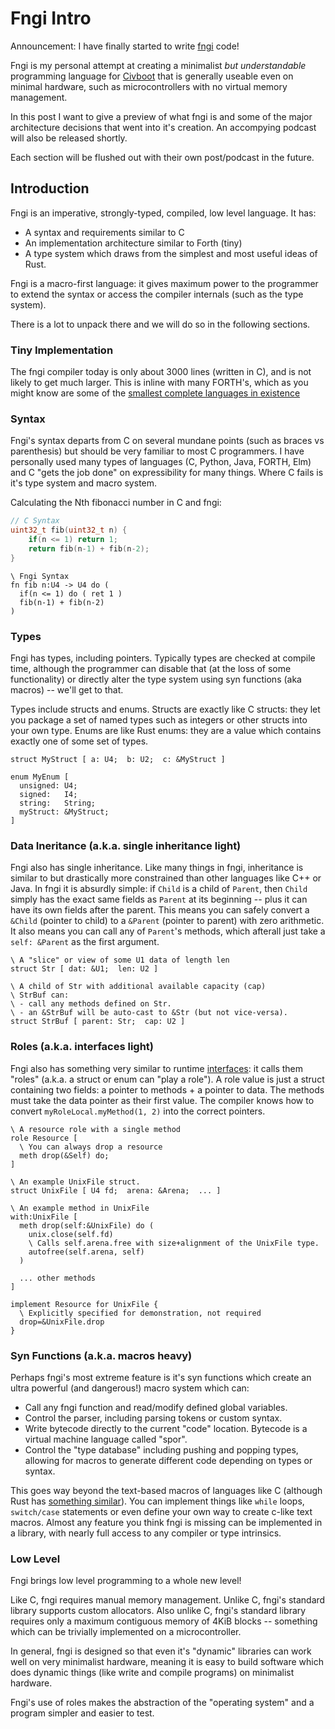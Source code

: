 # Fngi Intro

Announcement: I have finally started to write [fngi] code!

[fngi]: http://github.com/civboot/fngi

Fngi is my personal attempt at creating a minimalist _but understandable_
programming language for [Civboot] that is generally useable even on minimal
hardware, such as microcontrollers with no virtual memory management.

In this post I want to give a preview of what fngi is and some of the major
architecture decisions that went into it's creation. An accompying podcast will
also be released shortly.

Each section will be flushed out with their own post/podcast in the future.

[Civboot]: http://civboot.org

## Introduction

Fngi is an imperative, strongly-typed, compiled, low level language. It has:
* A syntax and requirements similar to C
* An implementation architecture similar to Forth (tiny)
* A type system which draws from the simplest and most useful ideas of
  Rust.

Fngi is a macro-first language: it gives maximum power to the programmer to
extend the syntax or access the compiler internals (such as the type system).

There is a lot to unpack there and we will do so in the following sections.

### Tiny Implementation
The fngi compiler today is only about 3000 lines (written in C), and is not
likely to get much larger. This is inline with many FORTH's, which as you might
know are some of the [smallest complete languages in
existence][collapseos-forth]

[collapseos-forth]: http://collapseos.org/forth.html

### Syntax
Fngi's syntax departs from C on several mundane points (such as braces vs
parenthesis) but should be very familiar to most C programmers. I have
personally used many types of languages (C, Python, Java, FORTH, Elm) and C
"gets the job done" on expressibility for many things. Where C fails is it's
type system and macro system.

Calculating the Nth fibonacci number in C and fngi:

```c
// C Syntax
uint32_t fib(uint32_t n) {
    if(n <= 1) return 1;
    return fib(n-1) + fib(n-2);
}
```

```fngi
\ Fngi Syntax
fn fib n:U4 -> U4 do (
  if(n <= 1) do ( ret 1 )
  fib(n-1) + fib(n-2)
)
```

### Types
Fngi has types, including pointers. Typically types are checked at compile time,
although the programmer can disable that (at the loss of some functionality) or
directly alter the type system using syn functions (aka macros) -- we'll get to
that.

Types include structs and enums. Structs are exactly like C structs: they let
you package a set of named types such as integers or other structs into your own
type. Enums are like Rust enums: they are a value which contains exactly one of
some set of types.

```
struct MyStruct [ a: U4;  b: U2;  c: &MyStruct ]

enum MyEnum [
  unsigned: U4;
  signed:   I4;
  string:   String;
  myStruct: &MyStruct;
]
```

### Data Ineritance (a.k.a. single inheritance light)
Fngi also has single inheritance.  Like many things in fngi, inheritance is
similar to but drastically more constrained than other languages like C++ or
Java. In fngi it is absurdly simple: if `Child` is a child of `Parent`, then
`Child` simply has the exact same fields as `Parent` at its beginning -- plus it
can have its own fields after the parent.  This means you can safely convert a
`&Child` (pointer to child) to a `&Parent` (pointer to parent) with zero
arithmetic. It also means you can call any of `Parent`'s methods, which afterall
just take a `self: &Parent` as the first argument.

```
\ A "slice" or view of some U1 data of length len
struct Str [ dat: &U1;  len: U2 ]

\ A child of Str with additional available capacity (cap)
\ StrBuf can:
\ - call any methods defined on Str.
\ - an &StrBuf will be auto-cast to &Str (but not vice-versa).
struct StrBuf [ parent: Str;  cap: U2 ]
```

### Roles (a.k.a. interfaces light)

Fngi also has something very similar to runtime [interfaces]: it calls them
"roles" (a.k.a. a struct or enum can "play a role"). A role value is just a
struct containing two fields: a pointer to methods + a pointer to data. The
methods must take the data pointer as their first value. The compiler knows how
to convert `myRoleLocal.myMethod(1, 2)` into the correct pointers.

[interfaces]: https://en.wikipedia.org/wiki/Interface_(object-oriented_programming)

```
\ A resource role with a single method
role Resource [
  \ You can always drop a resource
  meth drop(&Self) do;
]

\ An example UnixFile struct.
struct UnixFile [ U4 fd;  arena: &Arena;  ... ]

\ An example method in UnixFile
with:UnixFile [
  meth drop(self:&UnixFile) do (
    unix.close(self.fd)
    \ Calls self.arena.free with size+alignment of the UnixFile type.
    autofree(self.arena, self)
  )

  ... other methods
]

implement Resource for UnixFile {
  \ Explicitly specified for demonstration, not required
  drop=&UnixFile.drop
}
```

### Syn Functions (a.k.a. macros heavy)
Perhaps fngi's most extreme feature is it's syn functions which create an ultra
powerful (and dangerous!) macro system which can:

* Call any fngi function and read/modify defined global variables.
* Control the parser, including parsing tokens or custom syntax.
* Write bytecode directly to the current "code" location. Bytecode is a virtual
  machine language called "spor".
* Control the "type database" including pushing and popping types, allowing for
  macros to generate different code depending on types or syntax.

This goes way beyond the text-based macros of languages like C (although Rust
has [something similar][rust-procedural]). You can implement things like `while`
loops, `switch/case` statements or even define your own way to create c-like
text macros. Almost any feature you think fngi is missing can be implemented in a
library, with nearly full access to any compiler or type intrinsics.

[rust-procedural]: https://doc.rust-lang.org/reference/procedural-macros.html

### Low Level
Fngi brings low level programming to a whole new level!

Like C, fngi requires manual memory management. Unlike C, fngi's standard
library supports custom allocators. Also unlike C, fngi's standard library
requires only a maximum contiguous memory of 4KiB blocks -- something which can
be trivially implemented on a microcontroller.

In general, fngi is designed so that even it's "dynamic" libraries can work well
on very minimalist hardware, meaning it is easy to build software which does
dynamic things (like write and compile programs) on minimalist hardware.

Fngi's use of roles makes the abstraction of the "operating system" and a
program simpler and easier to test.

